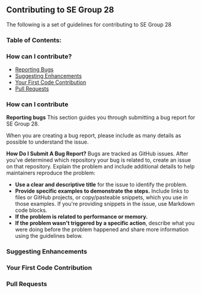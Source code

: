 <h2>Contributing to SE Group 28</h2>

The following is a set of guidelines for contributing to SE Group 28

<h3>Table of Contents:</h3>

<h3>How can I contribute?</h3>
<ul>
  <li><a href="#section1" >Reporting Bugs</a></li>
  <li><a href="#section2">Suggesting Enhancements</a></li>
  <li><a href="#section3">Your First Code Contribution</a></li>
  <li><a href="#section4">Pull Requests</a></li>
</ul>

<h3>How can I contribute</h3>
<b id="section1"> Reporting bugs</b>
This section guides you through submitting a bug report for SE Group 28. 

When you are creating a bug report, please include as many details as possible to understand the issue.
  
  <b>How Do I Submit A Bug Report?</b>
  Bugs are tracked as GitHub issues. After you've determined which repository your bug is related to, create an issue on that repository.
  Explain the problem and include additional details to help maintainers reproduce the problem:
  <ul>
  <li><b>Use a clear and descriptive title</b> for the issue to identify the problem.</li>
  <li><b>Provide specific examples to demonstrate the steps.</b> Include links to files or GitHub projects, or copy/pasteable snippets, which you use in those examples. If   you're providing snippets in the issue, use Markdown code blocks.</li>
  <li><b>If the problem is related to performance or memory.</b></li>
    <li><b>If the problem wasn't triggered by a specific action</b>, describe what you were doing before the problem happened and share more information using the guidelines below.</li>
  </ul>
  
<h3 id="section2"> Suggesting Enhancements</h3>
<h3 id="section3"> Your First Code Contribution</h3>
<h3 id="section4"> Pull Requests</h3>
